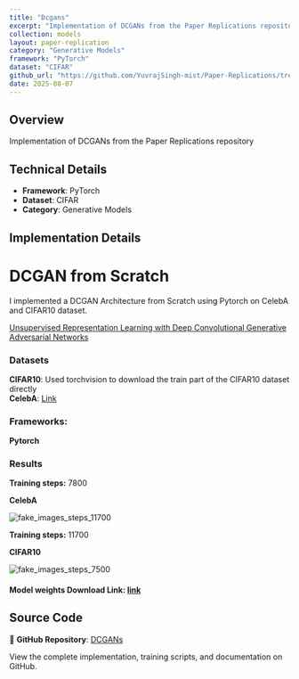 ```yaml
---
title: "Dcgans"
excerpt: "Implementation of DCGANs from the Paper Replications repository"
collection: models
layout: paper-replication
category: "Generative Models"
framework: "PyTorch"
dataset: "CIFAR"
github_url: "https://github.com/YuvrajSingh-mist/Paper-Replications/tree/master/DCGANs"
date: 2025-08-07
---
```


## Overview
Implementation of DCGANs from the Paper Replications repository

## Technical Details
- **Framework**: PyTorch
- **Dataset**: CIFAR
- **Category**: Generative Models

## Implementation Details

# DCGAN from Scratch

I implemented a DCGAN Architecture from Scratch using Pytorch on CelebA and CIFAR10 dataset.

[Unsupervised Representation Learning with Deep Convolutional Generative Adversarial Networks](https://arxiv.org/abs/2010.11929)

### Datasets

**CIFAR10**: Used torchvision to download the train part of the CIFAR10 dataset directly \
**CelebA**: [Link](https://drive.google.com/drive/folders/0B7EVK8r0v71pTUZsaXdaSnZBZzg?resourcekey=0-rJlzl934LzC-Xp28GeIBzQ)

### Frameworks:
**Pytorch**

### Results

**Training steps:** 7800

**CelebA**

![fake_images_steps_11700](https://github.com/YuvrajSingh-mist/Paper-Replications/assets/141050962/0e0c42ff-3f07-40a3-9a68-60d432461186)

**Training steps:** 11700

**CIFAR10**

![fake_images_steps_7500](https://github.com/YuvrajSingh-mist/Paper-Replications/assets/141050962/09ce91e1-45d5-4929-ba25-50f4ef874490)

#### Model weights Download Link: [link](https://drive.google.com/drive/folders/1BzSxP1k-6BIhgYSodi0rMsmzITP07YVS?usp=sharing)

## Source Code
📁 **GitHub Repository**: [DCGANs](https://github.com/YuvrajSingh-mist/Paper-Replications/tree/master/DCGANs)

View the complete implementation, training scripts, and documentation on GitHub.
